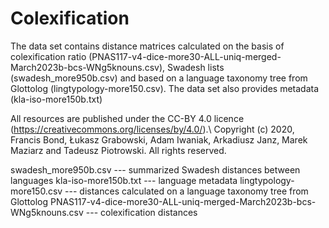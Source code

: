 # Colexification
The data set contains distance matrices calculated on the basis of colexification ratio (PNAS117-v4-dice-more30-ALL-uniq-merged-March2023b-bcs-WNg5knouns.csv), Swadesh lists (swadesh_more950b.csv) and based on a language taxonomy tree from Glottolog (lingtypology-more150.csv). The data set also provides metadata (kla-iso-more150b.txt)


All resources are published under the CC-BY 4.0 licence (https://creativecommons.org/licenses/by/4.0/).\ Copyright (c) 2020, Francis Bond, Łukasz Grabowski, Adam Iwaniak, Arkadiusz Janz, Marek Maziarz and Tadeusz Piotrowski. All rights reserved.


swadesh_more950b.csv --- summarized Swadesh distances between languages
kla-iso-more150b.txt --- language metadata
lingtypology-more150.csv --- distances calculated on a language taxonomy tree from Glottolog
PNAS117-v4-dice-more30-ALL-uniq-merged-March2023b-bcs-WNg5knouns.csv --- colexification distances
